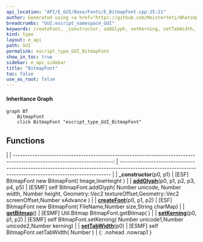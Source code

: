 ```yaml
---
api_location: "API/E_GUI/Base/Fonts/E_BitmapFont.cpp:25:21"
author: Generated using <a href="https://github.com/MeisterYeti/WhatsUpDoc">WhatsUpDoc</a>
breadcrumbs: "GUI:escript_namespace_GUI"
keywords: createFont, _constructor, addGlyph, setKerning, setTabWidth, getBitmap
kind: type
layout: e_api
path: GUI
permalink: escript_type_GUI_BitmapFont
show_in_toc: true
sidebar: e_api_sidebar
title: "BitmapFont"
toc: false
use_as_root: false
---
```


#### Inheritance Graph

```mermaid
graph BT
	BitmapFont
	click BitmapFont "escript_type_GUI_BitmapFont"
```

## Functions

|
| -----------------------------------------------------------------------------------------------------------------------: | -------------------------------------------------------------------------------------------------------------------------------------------------------- | 
| **_constructor**(p0, p1)                                                                                                 | [ESF] BitmapFont new BitmapFont( Image,lineHeight )                                                                                                      | 
| **[addGlyph](classGUI_1_1BitmapFont#classGUI_1_1BitmapFont_1a7865ac6a085cc32550bc737c7945bb5b)**(p0, p1, p2, p3, p4, p5) | [ESMF] self BitmapFont.addGlyph( Number unicode, Number width, Number height, Geometry::Vec2 textureOffset,Geometry::Vec2 screenOffset,Number xAdvance ) | 
| **[createFont](classGUI_1_1BitmapFont#classGUI_1_1BitmapFont_1a1afcbcab284143762ee1400251daed97)**(p0, p1, p2)           | [ESF] BitmapFont new BitmapFont( FileName,Number size,String charMap)                                                                                    | 
| **[getBitmap](classGUI_1_1BitmapFont#classGUI_1_1BitmapFont_1ab01d1a41fd8cd466723cd9291c3bd747)**()                      | [ESMF] Util.Bitmap BitmapFont.getBitmap( )                                                                                                               | 
| **[setKerning](classGUI_1_1BitmapFont#classGUI_1_1BitmapFont_1a00635e08108167a6021f00be03131d99)**(p0, p1, p2)           | [ESMF] self BitmapFont.setKerning( Number unicode1,Number unicode2,Number kerning)                                                                       | 
| **[setTabWidth](classGUI_1_1BitmapFont#classGUI_1_1BitmapFont_1acacacacdb7b717fe10f86c569a66f564)**(p0)                  | [ESMF] self BitmapFont.setTabWidth( Number )                                                                                                             | 
{: .nohead .nowrap1 }

